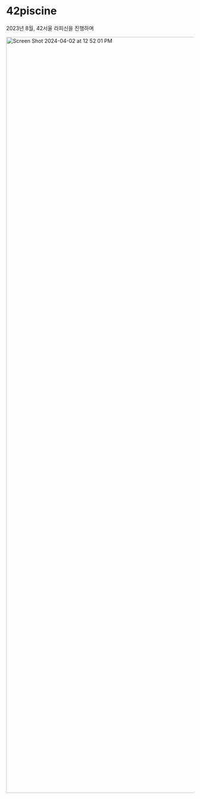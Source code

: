 # 42piscine
2023년 8월, 42서울 라피신을 진행하며

<img width="2032" alt="Screen Shot 2024-04-02 at 12 52 01 PM" src="https://github.com/2UJ1N/42piscine/assets/83401978/bef6e94e-aa73-45e2-ab50-e0f46ac191bd">
